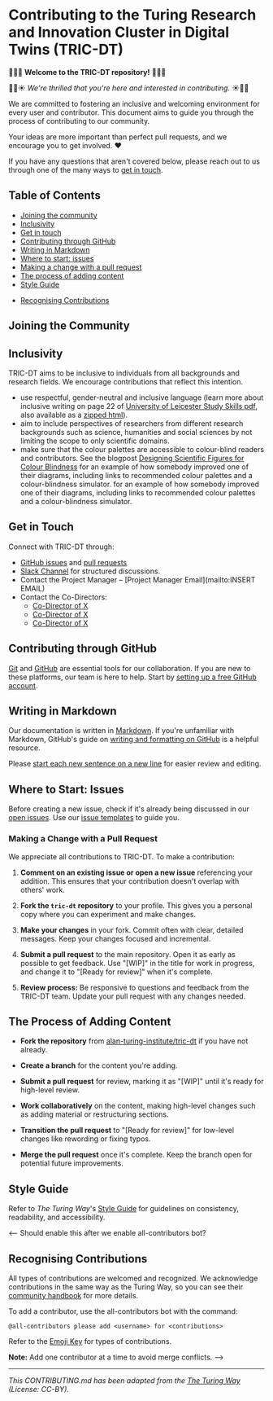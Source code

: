 # Contributing to the Turing Research and Innovation Cluster in Digital Twins (TRIC-DT)

:tada::balloon::cake: **Welcome to the TRIC-DT repository!** :cake::balloon::tada:

:dizzy::hatched_chick::sunny: _We're thrilled that you're here and interested in contributing._ :sunny::hatched_chick::dizzy:

We are committed to fostering an inclusive and welcoming environment for every user and contributor. This document aims to guide you through the process of contributing to our community. 

Your ideas are more important than perfect pull requests, and we encourage you to get involved. :heart:

If you have any questions that aren't covered below, please reach out to us through one of the many ways to [get in touch](#get-in-touch).

## Table of Contents

- [Joining the community](#joining-the-community)
- [Inclusivity](#inclusivity)
- [Get in touch](#get-in-touch)
- [Contributing through GitHub](#contributing-through-github)
- [Writing in Markdown](#writing-in-markdown)
- [Where to start: issues](#where-to-start-issues)
- [Making a change with a pull request](#making-a-change-with-a-pull-request)
- [The process of adding content](#the-process-of-adding-content)
- [Style Guide](#style-guide)
<!-- - [Representing TRIC-DT](#representing-tric-dt) -->
- [Recognising Contributions](#recognising-contributions)

## Joining the Community

<!-- this should be enabled after we add a CODE_OF_CONDUCT file
TRIC-DT is a community-led project that values collaborative development. All members and their contributions must **adhere to our [Code of Conduct](CODE_OF_CONDUCT.md)**. We follow the same CoC as the Turing Way, so you can familiarize yourself with the CoC for expected behaviors and CoC reporting and enforcement mechanisms detailed in their [Community Handbook](https://the-turing-way.netlify.app/community-handbook/coc.html).
-->

## Inclusivity

TRIC-DT aims to be inclusive to individuals from all backgrounds and research fields. We encourage contributions that reflect this intention.

- use respectful, gender-neutral and inclusive language (learn more about inclusive writing on page 22 of [University of Leicester Study Skills pdf](https://www2.le.ac.uk/projects/oer/oers/ssds/oers/study-skills/studyskills.pdf), also available as a [zipped html](https://www2.le.ac.uk/projects/oer/oers/ssds/oers/study-skills/studyskills_HTML.zip)).
- aim to include perspectives of researchers from different research backgrounds such as science, humanities and social sciences by not limiting the scope to only scientific domains.
- make sure that the colour palettes are accessible to colour-blind readers and contributors. See the blogpost [Designing Scientific Figures for Colour Blindness](https://www.lewismackenzie.science/updates-1/2017/2/9/designing-scientific-figures-for-colour-blindness) for an example of how somebody improved one of their diagrams, including links to recommended colour palettes and a colour-blindness simulator. for an example of how somebody improved one of their diagrams, including links to recommended colour palettes and a colour-blindness simulator.

## Get in Touch

Connect with TRIC-DT through:

- [GitHub issues](https://github.com/alan-turing-institute/tric-dt/issues) and [pull requests](https://github.com/alan-turing-institute/tric-dt/pulls)
- [Slack Channel](LINK-TO-SLACK) for structured discussions.
- Contact the Project Manager – [Project Manager Email](mailto:INSERT EMAIL)
- Contact the Co-Directors:
    - [Co-Director of X](mailto:INSERT-EMAIL)
    - [Co-Director of X](mailto:INSERT-EMAIL)
    - [Co-Director of X](mailto:INSERT-EMAIL)

<!-- We don't currently have any of this:
### Receiving Updates

- Follow us on Twitter [@tricdt](https://twitter.com/tricdt)
- Subscribe to our [monthly newsletter](link-to-newsletter)
- Join our [monthly Fireside Chat Series](link-to-fireside-chat)
-->

<!-- We don't currently have any of this:
### Coworking and Real-Time Collaboration

- [Bimonthly Collaboration Cafe](link-to-collab-cafe): Join our online collaboration events.
- [Weekly Coworking Calls](link-to-coworking-call): Engage in synchronous collaboration.
- [Book Dash Events](link-to-book-dash): Participate in our sprint events for collaboration and networking.
-->

## Contributing through GitHub

[Git](https://git-scm.com) and [GitHub](https://github.com) are essential tools for our collaboration. If you are new to these platforms, our team is here to help. Start by [setting up a free GitHub account](https://help.github.com/articles/signing-up-for-a-new-github-account/).

## Writing in Markdown

Our documentation is written in [Markdown](https://daringfireball.net/projects/markdown). If you're unfamiliar with Markdown, GitHub's guide on [writing and formatting on GitHub](https://help.github.com/articles/getting-started-with-writing-and-formatting-on-github) is a helpful resource.

Please [start each new sentence on a new line](https://the-turing-way.netlify.app/community-handbook/style.html#write-each-sentence-in-a-new-line-line-breaks) for easier review and editing.

## Where to Start: Issues

Before creating a new issue, check if it's already being discussed in our [open issues](https://github.com/alan-turing-institute/tric-dt/issues). Use our [issue templates](https://github.com/alan-turing-institute/tric-dt/issues/new/choose) to guide you.

### Making a Change with a Pull Request

We appreciate all contributions to TRIC-DT. To make a contribution:

1. **Comment on an existing issue or open a new issue** referencing your addition. This ensures that your contribution doesn't overlap with others' work.

2. **Fork the `tric-dt` repository** to your profile. This gives you a personal copy where you can experiment and make changes.

3. **Make your changes** in your fork. Commit often with clear, detailed messages. Keep your changes focused and incremental.

4. **Submit a pull request** to the main repository. Open it as early as possible to get feedback. Use "[WIP]" in the title for work in progress, and change it to "[Ready for review]" when it's complete.

5. **Review process:** Be responsive to questions and feedback from the TRIC-DT team. Update your pull request with any changes needed.

## The Process of Adding Content

- **Fork the repository** from [alan-turing-institute/tric-dt](https://github.com/alan-turing-institute/tric-dt) if you have not already.

- **Create a branch** for the content you're adding.

<!-- We don't have a template currently:
- **Use the chapter template** to start writing your chapter. Commit your changes regularly.
-->

- **Submit a pull request** for review, marking it as "[WIP]" until it's ready for high-level review.

- **Work collaboratively** on the content, making high-level changes such as adding material or restructuring sections.

- **Transition the pull request** to "[Ready for review]" for low-level changes like rewording or fixing typos.

- **Merge the pull request** once it's complete. Keep the branch open for potential future improvements.

## Style Guide

Refer to _The Turing Way_'s [Style Guide](https://the-turing-way.netlify.app/community-handbook/style.html) for guidelines on consistency, readability, and accessibility.

<!--
We don't want this currently:
## Representing TRIC-DT

If you wish to represent TRIC-DT at events or in other forums, please use our [promotion pack](link-to-promotion-pack) and notify our team for support.
-->

<-- Should enable this after we enable all-contributors bot?
## Recognising Contributions

All types of contributions are welcomed and recognized. We acknowledge contributions in the same way as the Turing Way, so you can see their [community handbook](https://the-turing-way.netlify.app/community-handbook/community-handbook.html) for more details.

To add a contributor, use the all-contributors bot with the command:

```
@all-contributors please add <username> for <contributions>
```

Refer to the [Emoji Key](https://allcontributors.org/docs/en/emoji-key) for types of contributions.

**Note:** Add one contributor at a time to avoid merge conflicts.
-->

---

_This CONTRIBUTING.md has been adapted from the [The Turing Way](https://github.com/the-turing-way/the-turing-way/blob/main/CONTRIBUTING.md) (License: CC-BY)._
